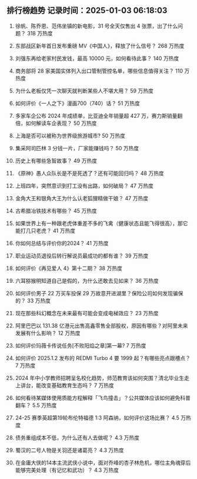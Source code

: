 
## 排行榜趋势 记录时间：2025-01-03 06:18:03
  
  1. 徐帆、陈乔恩、范伟坐镇的新电影，31 号全天仅售出 4 张票，出了什么问题？ 318 万热度
    
  2. 东部战区新年首日发布重磅 MV《中国人》，释放了什么信号？ 268 万热度
    
  3. 刘强东再给老家村民发钱，最高 10000 元，如何看待此事？ 140 万热度
    
  4. 商务部将 28 家美国实体列入出口管制管控名单，哪些信息值得关注？ 110 万热度
    
  5. 为什么老板仅凭一次聊天就判断某些人不堪大用？ 59 万热度
    
  6. 如何评价《一人之下》漫画700（740）话？ 51 万热度
    
  7. 多家车企公布 2024 年成绩单，比亚迪全年销量超 427 万，赛力斯销量翻倍，如何解读车企表现？ 50 万热度
    
  8. 上海是否可以被称为世界级旅游城市? 50 万热度
    
  9. 集采阿司匹林 3 分钱一片，厂家能赚钱吗？ 50 万热度
    
  10. 历史上有哪些急智故事？ 49 万热度
    
  11. 《原神》愚人众队长是不是死透了？还有可能回归吗？ 48 万热度
    
  12. 上班四年，突然意识到打工没有出路，如何破局？ 47 万热度
    
  13. 金角大王和银角大王为什么认老狐狸精做干娘？ 47 万热度
    
  14. 古希腊冶铁技术有哪些？ 45 万热度
    
  15. 如果世界上有一种跟老虎体重差不多的飞禽（健康状态且能飞得很高），那它能打几只老虎？ 41 万热度
    
  16. 你如何总结与评价你的2024？ 41 万热度
    
  17. 职业运动员退役后转行解说员最成功的都有谁？ 39 万热度
    
  18. 如何评价《再见爱人 4》第十二期？ 38 万热度
    
  19. 六耳猕猴明知道自己是假的，为什么还敢去见如来？ 36 万热度
    
  20. 如何评价男子 22 万买车投保 29 万故意开进湖里？保险公司如何发现骗保的？ 33 万热度
    
  21. 现在那些科幻概念在未来最有可能会变成电梯效应？ 23 万热度
    
  22. 阿里巴巴以 131.38 亿港元出售高鑫零售全部股权，原因有哪些？对阿里未来发展有什么影响？ 12 万热度
    
  23. 如何评价玛薇卡传说任务[不败阳焰之章]第一幕? 7 万热度
    
  24. 如何评价 2025.1.2 发布的 REDMI Turbo 4 要 1999 起？有哪些亮点跟槽点？ 7 万热度
    
  25. 2024 年中小学教师招聘呈名校化趋势，师范教育该如何突围？清北毕业生走上讲台，能改变基础教育生态吗？ 7 万热度
    
  26. 如何看待某媒体使用质能方程解释「飞鸟撞击」？公共媒体应该如何避免科普翻车？ 5.5 万热度
    
  27. 24-25 赛季英超第19轮布伦特福德 1:3 阿森纳，如何评价这场比赛？ 4.5 万热度
    
  28. 债务重组成本不低，为什么还有人去做呢？ 4.3 万热度
    
  29. 蜀汉的二号人物是关羽还是诸葛亮？ 4.3 万热度
    
  30. 在金庸大侠的14本主流武侠小说中，面对乔峰的杏子林危机，哪位主角魂穿后能够完美处理（有记忆和武功）？ 4.3 万热度
    